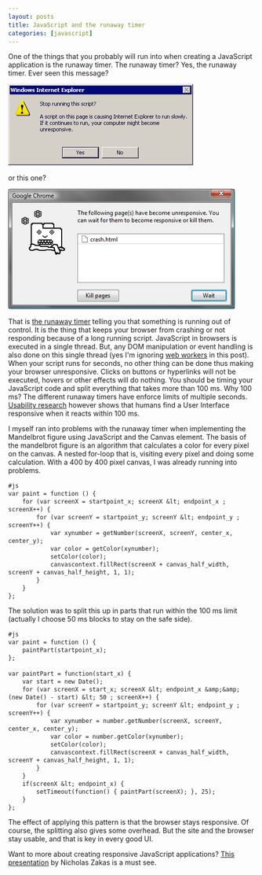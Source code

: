 ```yaml
---
layout: posts
title: JavaScript and the runaway timer
categories: [javascript]
---
```

One of the things that you probably will run into when creating a JavaScript application is the runaway timer. The runaway timer? Yes, the runaway timer. Ever seen this message?

![IE message](/images/runaway_ie.gif)

or this one?

![Chrome message](/images/runaway_chrome.png)

That is [the runaway timer][1] telling you that something is running out of control. It is the thing that keeps your browser from crashing or not responding because of a long running script. JavaScript in browsers is executed in a single thread. But, any DOM manipulation or event handling is also done on this single thread (yes I'm ignoring [web workers][2] in this post). When your script runs for seconds, no other thing can be done thus making your browser unresponsive. Clicks on buttons or hyperlinks will not be executed, hovers or other effects will do nothing. You should be timing your JavaScript code and split everything that takes more than 100 ms. Why 100 ms? The different runaway timers have enforce limits of multiple seconds. [Usability research][3] however shows that humans find a User Interface responsive when it reacts within 100 ms.

I myself ran into problems with the runaway timer when implementing the Mandelbrot figure using JavaScript and the Canvas element. The basis of the mandelbrot figure is an algorithm that calculates a color for every pixel on the canvas. A nested for-loop that is, visiting every pixel and doing some calculation. With a 400 by 400 pixel canvas, I was already running into problems.

    #js
    var paint = function () {
        for (var screenX = startpoint_x; screenX &lt; endpoint_x ; screenX++) {
            for (var screenY = startpoint_y; screenY &lt; endpoint_y ; screenY++) {
                var xynumber = getNumber(screenX, screenY, center_x, center_y);
                var color = getColor(xynumber);
                setColor(color);
                canvascontext.fillRect(screenX + canvas_half_width, screenY + canvas_half_height, 1, 1);
            }
        }
    };

The solution was to split this up in parts that run within the 100 ms limit (actually I choose 50 ms blocks to stay on the safe side).

    #js
    var paint = function () {
        paintPart(startpoint_x);
    };
    
    var paintPart = function(start_x) {
        var start = new Date();
        for (var screenX = start_x; screenX &lt; endpoint_x &amp;&amp; (new Date() - start) &lt; 50 ; screenX++) {
            for (var screenY = startpoint_y; screenY &lt; endpoint_y ; screenY++) {
                var xynumber = number.getNumber(screenX, screenY, center_x, center_y);
                var color = number.getColor(xynumber);
                setColor(color);
                canvascontext.fillRect(screenX + canvas_half_width, screenY + canvas_half_height, 1, 1);
            }
        }    
        if(screenX &lt; endpoint_x) {
            setTimeout(function() { paintPart(screenX); }, 25);
        }
    };

The effect of applying this pattern is that the browser stays responsive. Of course, the splitting also gives some overhead. But the site and the browser stay usable, and that is key in every good UI.

Want to more about creating responsive JavaScript applications? [This presentation][4] by Nicholas Zakas is a must see.

[1]: http://www.nczonline.net/blog/2009/01/05/what-determines-that-a-script-is-long-running/
[2]: http://en.wikipedia.org/wiki/Web_worker
[3]: http://www.useit.com/papers/responsetime.html
[4]: http://www.slideshare.net/nzakas/responsive-interfaces
